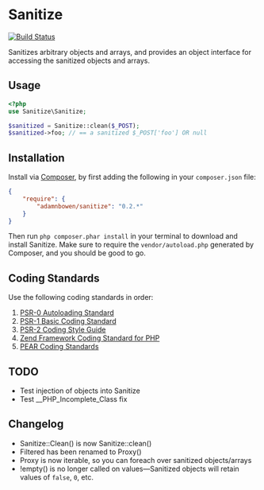 Sanitize
========
[![Build Status](https://secure.travis-ci.org/adamnbowen/sanitize.png)](http://travis-ci.org/adamnbowen/sanitize)

Sanitizes arbitrary objects and arrays, and provides an object interface for accessing the sanitized objects and arrays.

Usage
-----
```php
<?php
use Sanitize\Sanitize;

$sanitized = Sanitize::clean($_POST);
$sanitized->foo; // == a sanitized $_POST['foo'] OR null
```

Installation
------------
Install via [Composer](http://getcomposer.org/), by first adding the following in your `composer.json` file:

```json
{
    "require": {
        "adamnbowen/sanitize": "0.2.*"
    }
}
```

Then run `php composer.phar install` in your terminal to download and install Sanitize.  Make sure to require the `vendor/autoload.php` generated by Composer, and you should be good to go.

Coding Standards
----------------
Use the following coding standards in order:

1. [PSR-0 Autoloading Standard](https://github.com/php-fig/fig-standards/blob/master/accepted/PSR-0.md)
1. [PSR-1 Basic Coding Standard](https://github.com/php-fig/fig-standards/blob/master/accepted/PSR-1-basic-coding-standard.md)
1. [PSR-2 Coding Style Guide](https://github.com/php-fig/fig-standards/blob/master/accepted/PSR-1-basic-coding-standard.md)
1. [Zend Framework Coding Standard for PHP](http://framework.zend.com/manual/en/coding-standard.html)
1. [PEAR Coding Standards](http://pear.php.net/manual/en/standards.php)

TODO
----
* Test injection of objects into Sanitize
* Test __PHP_Incomplete_Class fix

Changelog
---------
* Sanitize::Clean() is now Sanitize::clean()
* Filtered has been renamed to Proxy()
* Proxy is now iterable, so you can foreach over sanitized objects/arrays
* !empty() is no longer called on values—Sanitized objects will retain values of `false`, `0`, etc.